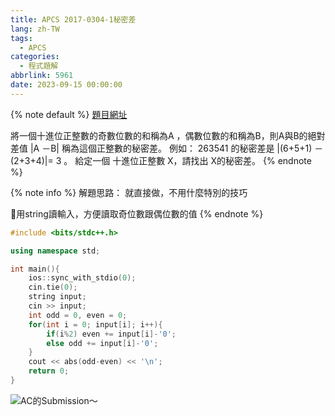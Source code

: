 ```yaml
---
title: APCS 2017-0304-1秘密差
lang: zh-TW
tags:
  - APCS
categories:
  - 程式題解
abbrlink: 5961
date: 2023-09-15 00:00:00
---
```


{% note default %}
[題目網址](https://zerojudge.tw/ShowProblem?problemid=c290)

將一個十進位正整數的奇數位數的和稱為A ，偶數位數的和稱為B，則A與B的絕對差值 |A －B| 稱為這個正整數的秘密差。
例如： 263541 的秘密差是 |(6+5+1) － (2+3+4)|= 3 。
給定一個 十進位正整數 X，請找出 X的秘密差。
{% endnote %}
<!--more-->

{% note info %}
解題思路：
就直接做，不用什麼特別的技巧

🌟用string讀輸入，方便讀取奇位數跟偶位數的值
{% endnote %}

```c++ APCS 2017-0304-1秘密差
#include <bits/stdc++.h>

using namespace std;

int main(){
    ios::sync_with_stdio(0);
    cin.tie(0);
    string input;
    cin >> input;
    int odd = 0, even = 0;
    for(int i = 0; input[i]; i++){
        if(i%2) even += input[i]-'0';
        else odd += input[i]-'0';
    }
    cout << abs(odd-even) << '\n';
    return 0;
}

```

![AC的Submission～](https://i.imgur.com/vMzsXX4.png)
